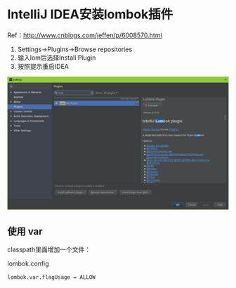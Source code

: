 # IntelliJ IDEA安装lombok插件

Ref：http://www.cnblogs.com/jeffen/p/6008570.html

1. Settings→Plugins→Browse repositories
2. 输入lom后选择Install Plugin
3. 按照提示重启IDEA

![](/assets/idea_lom_plugins.png)


## 使用 var

classpath里面增加一个文件：

lombok.config
```config
lombok.var.flagUsage = ALLOW
```